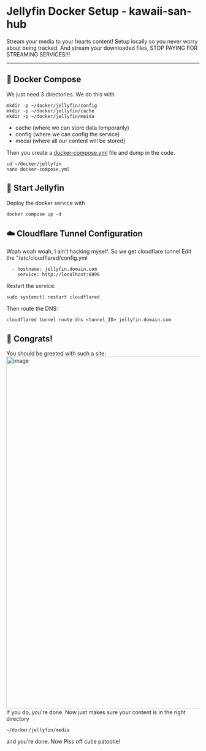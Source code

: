 # Jellyfin Docker Setup - kawaii-san-hub 

Stream your media to your hearts content!
Setup locally so you never worry about being tracked. And stream your downloaded files, STOP PAYING FOR STREAMING SERVICES!!!

---

## 🐳 Docker Compose
We just need 3 directories. We do this with
```
mkdir -p ~/docker/jellyfin/config
mkdir -p ~/docker/jellyfin/cache
mkdir -p ~/docker/jellyfin/meida
```
- cache (where we can store data temporarily)
- config (where we can config the service)
- medai (where all our content will be stored)

Then you create a [docker-compose.yml](./docker-compose.yml) file and dump in the code.
```
cd ~/docker/jellyfin
nano docker-compose.yml
```
## 🚀 Start Jellyfin
Deploy the docker service with 
```
docker compose up -d
```

## ☁️ Cloudflare Tunnel Configuration
Woah woah woah, I ain't hacking myself. So we get cloudflare tunnel
Edit the "/etc/cloudflared/config.yml
```
  - hostname: jellyfin.domain.com
    service: http://localhost:8096
```
Restart the service:
```
sudo systemctl restart cloudflared
```
Then route the DNS:
```
cloudflared tunnel route dns <tunnel_ID> jellyfin.domain.com
```

## 🎉 Congrats!
You should be greeted with such a site:
<img width="1868" height="918" alt="image" src="https://github.com/user-attachments/assets/c69d56a2-35fc-4a5b-8174-a7efff3c92ac" />
If you do, you're done.
Now just makes sure your content is in the right directory
~~~
~/docker/jellyfin/media
~~~
and you're done.
Now Piss off cutie patootie!
